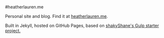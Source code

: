 #heatherlauren.me

Personal site and blog. Find it at [heatherlauren.me](http://heatherlauren.me).

Built in Jekyll, hosted on GitHub Pages, based on [shakyShane's Gulp starter project. ](https://github.com/shakyShane/jekyll-gulp-sass-browser-sync)
